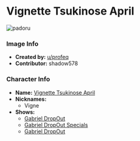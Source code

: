 # Vignette Tsukinose April

![padoru](https://raw.githubusercontent.com/shadow578/Padoru-Padoru/master/Padoru/gabriel-dropout-vignette.png "Vignette Tsukinose April")

### Image Info
* **Created by:**    [u/profeq](https://www.reddit.com/r/Padoru/comments/dua1w6/vignette_april_tsukinose_gabriel_dropout/)
* **Contributor:**   shadow578

### Character Info
* **Name:**   [Vignette Tsukinose April](https://myanimelist.net/character/143075)
* **Nicknames:**
  * Vigne
* **Shows:**
  * [Gabriel DropOut](https://myanimelist.net/anime/33731/Gabriel_DropOut)
  * [Gabriel DropOut Specials](https://myanimelist.net/anime/34855/Gabriel_DropOut_Specials)
  * [Gabriel DropOut](https://myanimelist.net/manga/96526/Gabriel_DropOut)
